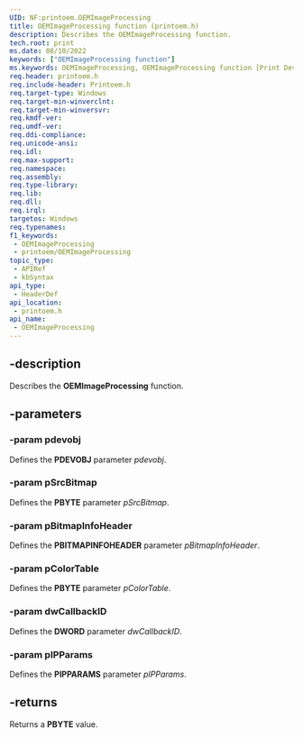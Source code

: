 ```yaml
---
UID: NF:printoem.OEMImageProcessing
title: OEMImageProcessing function (printoem.h)
description: Describes the OEMImageProcessing function.
tech.root: print
ms.date: 08/10/2022
keywords: ["OEMImageProcessing function"]
ms.keywords: OEMImageProcessing, OEMImageProcessing function [Print Devices], print.oemimageprocessing, print_obsoletefunctions_c65011ae-a69c-4cbe-88a8-13847401c7df.xml, printoem/OEMImageProcessing
req.header: printoem.h
req.include-header: Printoem.h
req.target-type: Windows
req.target-min-winverclnt: 
req.target-min-winversvr: 
req.kmdf-ver: 
req.umdf-ver: 
req.ddi-compliance: 
req.unicode-ansi: 
req.idl: 
req.max-support: 
req.namespace: 
req.assembly: 
req.type-library: 
req.lib: 
req.dll: 
req.irql: 
targetos: Windows
req.typenames: 
f1_keywords:
 - OEMImageProcessing
 - printoem/OEMImageProcessing
topic_type:
 - APIRef
 - kbSyntax
api_type:
 - HeaderDef
api_location:
 - printoem.h
api_name:
 - OEMImageProcessing
---
```


## -description

Describes the **OEMImageProcessing** function.

## -parameters

### -param pdevobj

Defines the **PDEVOBJ** parameter *pdevobj*.

### -param pSrcBitmap

Defines the **PBYTE** parameter *pSrcBitmap*.

### -param pBitmapInfoHeader

Defines the **PBITMAPINFOHEADER** parameter *pBitmapInfoHeader*.

### -param pColorTable

Defines the **PBYTE** parameter *pColorTable*.

### -param dwCallbackID

Defines the **DWORD** parameter *dwCallbackID*.

### -param pIPParams

Defines the **PIPPARAMS** parameter *pIPParams*.

## -returns

Returns a **PBYTE** value.
